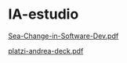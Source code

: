 # IA-estudio

[Sea-Change-in-Software-Dev.pdf](https://github.com/githubpresente/IA-estudio/files/12087878/Sea-Change-in-Software-Dev.pdf)

[platzi-andrea-deck.pdf](https://github.com/githubpresente/IA-estudio/files/12090241/platzi-andrea-deck.pdf)
